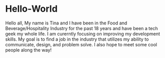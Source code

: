 # Hello-World
Hello all, 
My name is Tina and I have been in the Food and Beverage/Hospitality Industry for the past 18 years and have been a tech geek my whole life.  I am curerntly focusing on improving my development skills.  My goal is to find a job in the industry that utilizes my ability to communicate, design, and problem solve.  I also hope to meet some cool people along the way! 
